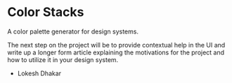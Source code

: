 # Color Stacks

A color palette generator for design systems.

The next step on the project will be to provide contextual help in the UI and write up a longer form article explaining the motivations for the project and how to utilize it in your design system.

- Lokesh Dhakar
